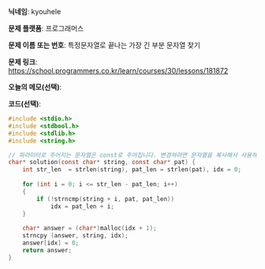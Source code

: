 **닉네임**: kyouhele

**문제 플랫폼**: 프로그래머스

**문제 이름 또는 번호**: 특정문자열로 끝나는 가장 긴 부분 문자열 찾기

**문제 링크**: https://school.programmers.co.kr/learn/courses/30/lessons/181872

**오늘의 메모(선택)**: 

**코드(선택)**:


```c
#include <stdio.h>
#include <stdbool.h>
#include <stdlib.h>
#include <string.h>

// 파라미터로 주어지는 문자열은 const로 주어집니다. 변경하려면 문자열을 복사해서 사용하세요.
char* solution(const char* string, const char* pat) {
    int str_len  = strlen(string), pat_len = strlen(pat), idx = 0;
    
    for (int i = 0; i <= str_len - pat_len; i++)
    {
        if (!strncmp(string + i, pat, pat_len))
            idx = pat_len + i;
    }
    
    char* answer = (char*)malloc(idx + 1);
    strncpy (answer, string, idx);
    answer[idx] = 0;
    return answer;
}

```
